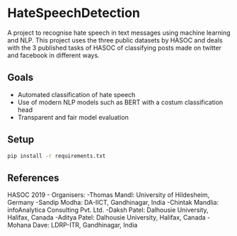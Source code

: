 # HateSpeechDetection

A project to recognise hate speech in text messages using machine learning and NLP. This project uses the three public datasets by HASOC and deals with the 3 published tasks of HASOC of classifying posts made on twitter and facebook in different ways.

## Goals
- Automated classification of hate speech
- Use of modern NLP models such as BERT with a costum classification head
- Transparent and fair model evaluation

## Setup
```bash
pip install -r requirements.txt
```

## References
HASOC 2019 - Organisers:
-Thomas Mandl: University of Hildesheim, Germany
-Sandip Modha: DA-IICT, Gandhinagar, India
-Chintak Mandlia: infoAnalytica Consulting Pvt. Ltd.
-Daksh Patel: Dalhousie University, Halifax, Canada
-Aditya Patel: Dalhousie University, Halifax, Canada
-Mohana Dave: LDRP-ITR, Gandhinagar, India
